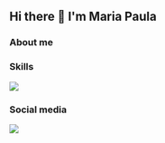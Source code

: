 ## Hi there 👋 I'm Maria Paula
### About me

### Skills
  ![]([https://img.shields.io/badge/-HTML5-333333?style=flat&logo=HTML5](https://img.shields.io/badge/HTML5-E34F26?style=for-the-badge&logo=html5&logoColor=white))

### Social media
  ![](https://img.shields.io/badge/LinkedIn-0077B5?style=for-the-badge&logo=linkedin&logoColor=white)
